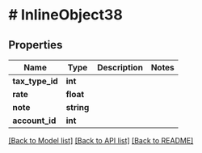 # # InlineObject38

## Properties

Name | Type | Description | Notes
------------ | ------------- | ------------- | -------------
**tax_type_id** | **int** |  |
**rate** | **float** |  |
**note** | **string** |  |
**account_id** | **int** |  |

[[Back to Model list]](../../README.md#models) [[Back to API list]](../../README.md#endpoints) [[Back to README]](../../README.md)
